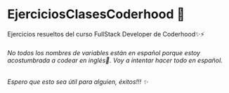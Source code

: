 # EjerciciosClasesCoderhood 🚀
Ejercicios resueltos del curso FullStack Developer de Coderhood✨⚡️

###### No todos los nombres de variables están en español porque estoy acostumbrada a codear en inglés🥲. Voy a intentar hacer todo en español.
###### Espero que esto sea útil para alguien, éxitos!!! ✨
